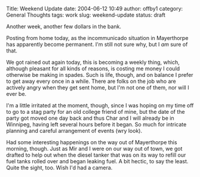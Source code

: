 Title: Weekend Update
date: 2004-06-12 10:49
author: offby1
category: General Thoughts
tags: work
slug: weekend-update
status: draft

Another week, another few dollars in the bank.

Posting from home today, as the incommunicado situation in Mayerthorpe has apparently become permanent. I\'m still not sure why, but I *am* sure of that.

We got rained out again today, this is becoming a weekly thing, which, although pleasant for all kinds of reasons, is costing me money I could otherwise be making in spades. Such is life, though, and on balance I prefer to get away every once in a while. There are folks on the job who are actively angry when they get sent home, but I\'m not one of them, nor will I ever be.

I\'m a little irritated at the moment, though, since I was hoping on my time off to go to a stag party for an old college friend of mine, but the date of the party got moved one day back and thus Char and I will already be in Winnipeg, having left several hours before it began. So much for intricate planning and careful arrangement of events (wry look).

Had some interesting happenings on the way out of Mayerthorpe this morning, though. Just as Mir and I were on our way out of town, we got drafted to help out when the diesel tanker that was on its way to refill our fuel tanks rolled over and began leaking fuel. A bit hectic, to say the least. Quite the sight, too. Wish I\'d had a camera.
